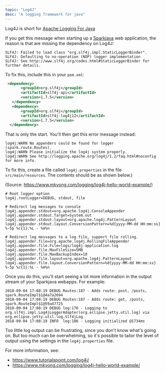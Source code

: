 ```yaml
---
topic: "Log4J"
desc: "A logging framework for java"
---
```


Log4J is short for  [Apache Logging For Java](https://logging.apache.org/log4j)

If you get this message when starting up a [Sparkjava](/topics/spark_java/) web application, the reason is that
are missing the dependency on Log4J:

```
SLF4J: Failed to load class "org.slf4j.impl.StaticLoggerBinder".
SLF4J: Defaulting to no-operation (NOP) logger implementation
SLF4J: See http://www.slf4j.org/codes.html#StaticLoggerBinder for further details.
```

To fix this, include this in your `pom.xml`:

```xml
 <dependency>
       <groupId>org.slf4j</groupId>
       <artifactId>slf4j-api</artifactId>
       <version>1.7.5</version>
   </dependency>
   <dependency>
       <groupId>org.slf4j</groupId>
       <artifactId>slf4j-log4j12</artifactId>
       <version>1.7.5</version>
  </dependency>       
```

That is only the start.  You'll then get this error message instead:

```
log4j:WARN No appenders could be found for logger (spark.route.Routes).
log4j:WARN Please initialize the log4j system properly.
log4j:WARN See http://logging.apache.org/log4j/1.2/faq.html#noconfig for more info.
```

To fix this, create a file called `log4j.properties` in the file `src/main/resources`.  The contents should be as shown below.)

(Source: <https://www.mkyong.com/logging/log4j-hello-world-example/>)

```
# Root logger option
log4j.rootLogger=DEBUG, stdout, file

# Redirect log messages to console
log4j.appender.stdout=org.apache.log4j.ConsoleAppender
log4j.appender.stdout.Target=System.out
log4j.appender.stdout.layout=org.apache.log4j.PatternLayout
log4j.appender.stdout.layout.ConversionPattern=%d{yyyy-MM-dd HH:mm:ss} %-5p %c{1}:%L - %m%n

# Redirect log messages to a log file, support file rolling.
log4j.appender.file=org.apache.log4j.RollingFileAppender
log4j.appender.file.File=logs/log4j-application.log
log4j.appender.file.MaxFileSize=5MB
log4j.appender.file.MaxBackupIndex=10
log4j.appender.file.layout=org.apache.log4j.PatternLayout
log4j.appender.file.layout.ConversionPattern=%d{yyyy-MM-dd HH:mm:ss} %-5p %c{1}:%L - %m%n
```

Once you do this, you'll start seeing a lot more information in the output stream of your Sparkjava webapps.
For example:

```
2018-09-04 17:08:19 DEBUG Routes:187 - Adds route: post, /posts, spark.RouteImpl$1@4a7a2694
2018-09-04 17:08:19 DEBUG Routes:187 - Adds route: get, /posts, spark.RouteImpl$1@59a47725
2018-09-04 17:08:19 DEBUG log:176 - Logging to org.slf4j.impl.Log4jLoggerAdapter(org.eclipse.jetty.util.log) via org.eclipse.jetty.util.log.Slf4jLog
2018-09-04 17:08:19 INFO  log:186 - Logging initialized @1734ms
```

Too little log output can be frustrating, since you don't know what's going on.  But too much can be overwhelming, so it's possible to tailor the level of output using the settings in the `log4j.properties` file.

For more information, see:

* <https://www.tutorialspoint.com/log4j/>
* <https://www.mkyong.com/logging/log4j-hello-world-example/>

